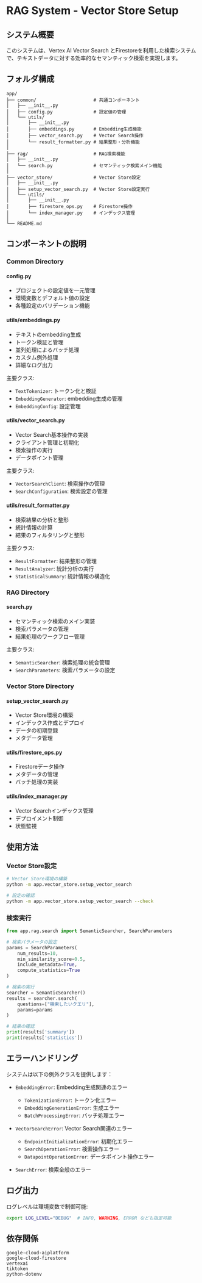 # RAG System - Vector Store Setup

## システム概要

このシステムは、Vertex AI Vector Search とFirestoreを利用した検索システムで、テキストデータに対する効率的なセマンティック検索を実現します。

## フォルダ構成

```
app/
├── common/                     # 共通コンポーネント
│   ├── __init__.py
│   ├── config.py               # 設定値の管理
│   └── utils/
│       ├── __init__.py
│       ├── embeddings.py       # Embedding生成機能
│       ├── vector_search.py    # Vector Search操作
│       └── result_formatter.py # 結果整形・分析機能
│
├── rag/                        # RAG検索機能
│   ├── __init__.py
│   └── search.py               # セマンティック検索メイン機能
│
├── vector_store/               # Vector Store設定
│   ├── __init__.py
│   ├── setup_vector_search.py  # Vector Store設定実行
│   └── utils/
│       ├── __init__.py
│       ├── firestore_ops.py    # Firestore操作
│       └── index_manager.py    # インデックス管理
│
└── README.md
```

## コンポーネントの説明

### Common Directory

#### config.py
- プロジェクトの設定値を一元管理
- 環境変数とデフォルト値の設定
- 各種設定のバリデーション機能

#### utils/embeddings.py
- テキストのembedding生成
- トークン検証と管理
- 並列処理によるバッチ処理
- カスタム例外処理
- 詳細なログ出力

主要クラス:
- `TextTokenizer`: トークン化と検証
- `EmbeddingGenerator`: embedding生成の管理
- `EmbeddingConfig`: 設定管理

#### utils/vector_search.py
- Vector Search基本操作の実装
- クライアント管理と初期化
- 検索操作の実行
- データポイント管理

主要クラス:
- `VectorSearchClient`: 検索操作の管理
- `SearchConfiguration`: 検索設定の管理

#### utils/result_formatter.py
- 検索結果の分析と整形
- 統計情報の計算
- 結果のフィルタリングと整形

主要クラス:
- `ResultFormatter`: 結果整形の管理
- `ResultAnalyzer`: 統計分析の実行
- `StatisticalSummary`: 統計情報の構造化

### RAG Directory

#### search.py
- セマンティック検索のメイン実装
- 検索パラメータの管理
- 結果処理のワークフロー管理

主要クラス:
- `SemanticSearcher`: 検索処理の統合管理
- `SearchParameters`: 検索パラメータの設定

### Vector Store Directory

#### setup_vector_search.py
- Vector Store環境の構築
- インデックス作成とデプロイ
- データの初期登録
- メタデータ管理

#### utils/firestore_ops.py
- Firestoreデータ操作
- メタデータの管理
- バッチ処理の実装

#### utils/index_manager.py
- Vector Searchインデックス管理
- デプロイメント制御
- 状態監視

## 使用方法

### Vector Store設定

```bash
# Vector Store環境の構築
python -m app.vector_store.setup_vector_search

# 設定の確認
python -m app.vector_store.setup_vector_search --check
```

### 検索実行

```python
from app.rag.search import SemanticSearcher, SearchParameters

# 検索パラメータの設定
params = SearchParameters(
    num_results=10,
    min_similarity_score=0.5,
    include_metadata=True,
    compute_statistics=True
)

# 検索の実行
searcher = SemanticSearcher()
results = searcher.search(
    questions=["検索したいクエリ"],
    params=params
)

# 結果の確認
print(results['summary'])
print(results['statistics'])
```

## エラーハンドリング

システムは以下の例外クラスを提供します：

- `EmbeddingError`: Embedding生成関連のエラー
  - `TokenizationError`: トークン化エラー
  - `EmbeddingGenerationError`: 生成エラー
  - `BatchProcessingError`: バッチ処理エラー

- `VectorSearchError`: Vector Search関連のエラー
  - `EndpointInitializationError`: 初期化エラー
  - `SearchOperationError`: 検索操作エラー
  - `DatapointOperationError`: データポイント操作エラー

- `SearchError`: 検索全般のエラー

## ログ出力

ログレベルは環境変数で制御可能:
```bash
export LOG_LEVEL="DEBUG"  # INFO, WARNING, ERROR なども指定可能
```

## 依存関係

```
google-cloud-aiplatform
google-cloud-firestore
vertexai
tiktoken
python-dotenv
```
